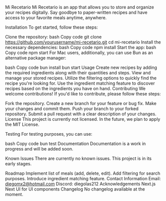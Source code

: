 Mi Recetario
Mi Recetario is an app that allows you to store and organize your recipes digitally. Say goodbye to paper-written recipes and have access to your favorite meals anytime, anywhere.

Installation
To get started, follow these steps:

Clone the repository:
bash
Copy code
git clone https://github.com/yourusername/mi-recetario.git
cd mi-recetario
Install the necessary dependencies:
bash
Copy code
npm install
Start the app:
bash
Copy code
npm start
For Mac users, additionally, you can use Bun as an alternative package manager:

bash
Copy code
bun install
bun start
Usage
Create new recipes by adding the required ingredients along with their quantities and steps.
View and manage your stored recipes.
Utilize the filtering options to quickly find the recipe you're looking for.
Use the ingredient matching feature to discover recipes based on the ingredients you have on hand.
Contributing
We welcome contributions! If you'd like to contribute, please follow these steps:

Fork the repository.
Create a new branch for your feature or bug fix.
Make your changes and commit them.
Push your branch to your forked repository.
Submit a pull request with a clear description of your changes.
License
This project is currently not licensed. In the future, we plan to apply the MIT License.

Testing
For testing purposes, you can use:

bash
Copy code
bun test
Documentation
Documentation is a work in progress and will be added soon.

Known Issues
There are currently no known issues. This project is in its early stages.

Roadmap
Implement list of meals (add, delete, edit).
Add filtering for search purposes.
Introduce ingredient matching feature.
Contact Information
Email: diegomx2@hotmail.com
Discord: diegolas212
Acknowledgements
Next.js
Next UI for UI components
Changelog
No changelog available at the moment.
